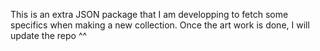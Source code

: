 This is an extra JSON package that I am developping to fetch some specifics when making a new collection.
Once the art work is done, I will update the repo ^^